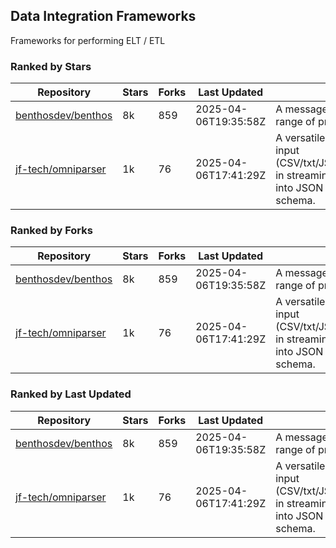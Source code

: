 ## Data Integration Frameworks

Frameworks for performing ELT / ETL

### Ranked by Stars

| Repository | Stars | Forks | Last Updated | Description | 
|------------|-------|-------|--------------|-------------|
| [benthosdev/benthos](https://github.com/benthosdev/benthos) | 8k | 859 | 2025-04-06T19:35:58Z |  A message streaming bridge between a range of protocols. |
| [jf-tech/omniparser](https://github.com/jf-tech/omniparser) | 1k | 76 | 2025-04-06T17:41:29Z |  A versatile ETL library that parses text input (CSV/txt/JSON/XML/EDI/X12/EDIFACT/etc) in streaming fashion and transforms data into JSON output using data-driven schema. |

### Ranked by Forks

| Repository | Stars | Forks | Last Updated | Description | 
|------------|-------|-------|--------------|-------------|
| [benthosdev/benthos](https://github.com/benthosdev/benthos) | 8k | 859 | 2025-04-06T19:35:58Z |  A message streaming bridge between a range of protocols. |
| [jf-tech/omniparser](https://github.com/jf-tech/omniparser) | 1k | 76 | 2025-04-06T17:41:29Z |  A versatile ETL library that parses text input (CSV/txt/JSON/XML/EDI/X12/EDIFACT/etc) in streaming fashion and transforms data into JSON output using data-driven schema. |

### Ranked by Last Updated

| Repository | Stars | Forks | Last Updated | Description | 
|------------|-------|-------|--------------|-------------|
| [benthosdev/benthos](https://github.com/benthosdev/benthos) | 8k | 859 | 2025-04-06T19:35:58Z |  A message streaming bridge between a range of protocols. |
| [jf-tech/omniparser](https://github.com/jf-tech/omniparser) | 1k | 76 | 2025-04-06T17:41:29Z |  A versatile ETL library that parses text input (CSV/txt/JSON/XML/EDI/X12/EDIFACT/etc) in streaming fashion and transforms data into JSON output using data-driven schema. |

